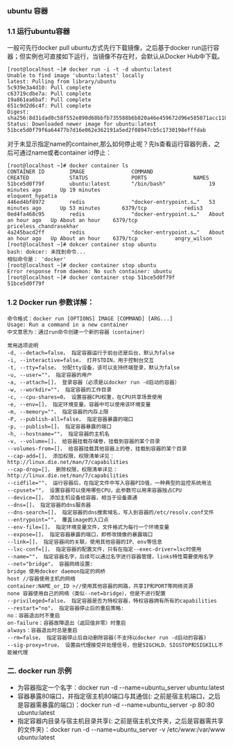 
### ubuntu 容器
### 1.1 运行ubuntu容器
一般可先行docker pull ubuntu方式先行下载镜像，之后基于docker run运行容器；但实例也可直接如下运行，当镜像不存在时，会默认从Docker Hub中下载。
```
[root@localhost ~]# docker run -i -t -d ubuntu:latest
Unable to find image 'ubuntu:latest' locally
latest: Pulling from library/ubuntu
5c939e3a4d10: Pull complete 
c63719cdbe7a: Pull complete 
19a861ea6baf: Pull complete 
651c9d2d6c4f: Pull complete 
Digest: sha256:8d31dad0c58f552e890d68bbfb735588b6b820a46e459672d96e585871acc110
Status: Downloaded newer image for ubuntu:latest
51bce5d0f79f6a64477b7d16e062e362191a5ed2f08947cb5c1730198efffdab

```
对于未显示指定name的container,那么如何停止呢？先ls查看运行容器列表，之后可通过name或者container id停止：
```language
[root@localhost ~]# docker container ls
CONTAINER ID        IMAGE               COMMAND                  CREATED             STATUS              PORTS               NAMES
51bce5d0f79f        ubuntu:latest       "/bin/bash"              19 minutes ago      Up 19 minutes                           eloquent_hypatia
446ed4bf8972        redis               "docker-entrypoint.s…"   53 minutes ago      Up 53 minutes       6379/tcp            redis3
0ed4fa468c95        redis               "docker-entrypoint.s…"   About an hour ago   Up About an hour    6379/tcp            priceless_chandrasekhar
4a245bacd2ff        redis               "docker-entrypoint.s…"   About an hour ago   Up About an hour    6379/tcp            angry_wilson
[root@localhost ~]# dokcer container stop ubuntu
bash: dokcer: 未找到命令...
相似命令是： 'docker'
[root@localhost ~]# docker container stop ubuntu
Error response from daemon: No such container: ubuntu
[root@localhost ~]# docker container stop 51bce5d0f79f
51bce5d0f79f
```

### 1.2 Docker run 参数详解：
```
命令格式：docker run [OPTIONS] IMAGE [COMMAND] [ARG...]
Usage: Run a command in a new container
中文意思为：通过run命令创建一个新的容器（container）

常用选项说明
-d, --detach=false， 指定容器运行于前台还是后台，默认为false
-i, --interactive=false， 打开STDIN，用于控制台交互
-t, --tty=false， 分配tty设备，该可以支持终端登录，默认为false
-u, --user=""， 指定容器的用户
-a, --attach=[]， 登录容器（必须是以docker run -d启动的容器）
-w, --workdir=""， 指定容器的工作目录
-c, --cpu-shares=0， 设置容器CPU权重，在CPU共享场景使用
-e, --env=[]， 指定环境变量，容器中可以使用该环境变量
-m, --memory=""， 指定容器的内存上限
-P, --publish-all=false， 指定容器暴露的端口
-p, --publish=[]， 指定容器暴露的端口
-h, --hostname=""， 指定容器的主机名
-v, --volume=[]， 给容器挂载存储卷，挂载到容器的某个目录
--volumes-from=[]， 给容器挂载其他容器上的卷，挂载到容器的某个目录
--cap-add=[]， 添加权限，权限清单详见：http://linux.die.net/man/7/capabilities
--cap-drop=[]， 删除权限，权限清单详见：http://linux.die.net/man/7/capabilities
--cidfile=""， 运行容器后，在指定文件中写入容器PID值，一种典型的监控系统用法
--cpuset=""， 设置容器可以使用哪些CPU，此参数可以用来容器独占CPU
--device=[]， 添加主机设备给容器，相当于设备直通
--dns=[]， 指定容器的dns服务器
--dns-search=[]， 指定容器的dns搜索域名，写入到容器的/etc/resolv.conf文件
--entrypoint=""， 覆盖image的入口点
--env-file=[]， 指定环境变量文件，文件格式为每行一个环境变量
--expose=[]， 指定容器暴露的端口，即修改镜像的暴露端口
--link=[]， 指定容器间的关联，使用其他容器的IP、env等信息
--lxc-conf=[]， 指定容器的配置文件，只有在指定--exec-driver=lxc时使用
--name=""， 指定容器名字，后续可以通过名字进行容器管理，links特性需要使用名字
--net="bridge"， 容器网络设置:
bridge 使用docker daemon指定的网桥
host //容器使用主机的网络
container:NAME_or_ID >//使用其他容器的网路，共享IP和PORT等网络资源
none 容器使用自己的网络（类似--net=bridge），但是不进行配置
--privileged=false， 指定容器是否为特权容器，特权容器拥有所有的capabilities
--restart="no"， 指定容器停止后的重启策略:
no：容器退出时不重启
on-failure：容器故障退出（返回值非零）时重启
always：容器退出时总是重启
--rm=false， 指定容器停止后自动删除容器(不支持以docker run -d启动的容器)
--sig-proxy=true， 设置由代理接受并处理信号，但是SIGCHLD、SIGSTOP和SIGKILL不能被代理

```

### 二. docker run 示例
- 为容器指定一个名字：docker run -d --name=ubuntu_server ubuntu:latest
- 容器暴露80端口，并指定宿主机80端口与其通信(: 之前是宿主机端口，之后是容器需暴露的端口)：docker run -d --name=ubuntu_server -p 80:80 ubuntu:latest
- 指定容器内目录与宿主机目录共享(: 之前是宿主机文件夹，之后是容器需共享的文件夹)：docker run -d --name=ubuntu_server -v /etc/www:/var/www ubuntu:latest